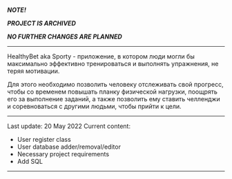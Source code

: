***NOTE!***

***PROJECT IS ARCHIVED***

***NO FURTHER CHANGES ARE PLANNED***

--------------------
HealthyBet aka Sporty - приложение, в котором люди могли бы максимально эффективно тренироваться и выполнять упражнения, не теряя мотивации.

Для этого необходимо позволить человеку отслеживать свой прогресс, чтобы со временем повышать планку физической нагрузки, поощрять его за выполнение заданий, а также позволить ему ставить челленджи и соревноваться с другими людьми, чтобы прийти к цели. 

--------------------
Last update: 20 May 2022
Current content:
- User register class
- User database adder/removal/editor
- Necessary project requirements
- Add SQL

--------------------
